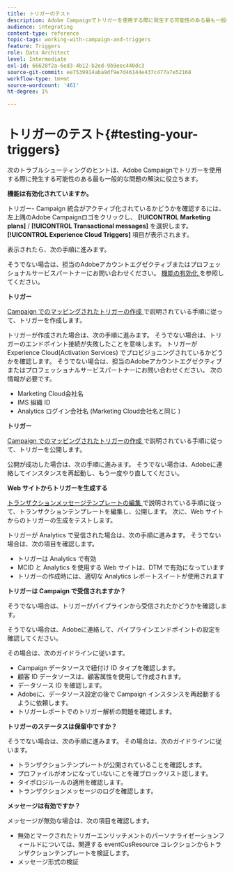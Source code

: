 ```yaml
---
title: トリガーのテスト
description: Adobe Campaignでトリガーを使用する際に発生する可能性のある最も一般的な問題を解決するのに役立つトラブルシューティングのヒントを説明します。
audience: integrating
content-type: reference
topic-tags: working-with-campaign-and-triggers
feature: Triggers
role: Data Architect
level: Intermediate
exl-id: 66628f2a-6ed3-4b12-b2ed-9b9eec440dc3
source-git-commit: ee7539914aba9df9e7d46144e437c477a7e52168
workflow-type: tm+mt
source-wordcount: '461'
ht-degree: 1%

---
```


# トリガーのテスト{#testing-your-triggers}

次のトラブルシューティングのヒントは、Adobe Campaignでトリガーを使用する際に発生する可能性のある最も一般的な問題の解決に役立ちます。

**機能は有効化されていますか。**

トリガー- Campaign 統合がアクティブ化されているかどうかを確認するには、左上隅のAdobe Campaignロゴをクリックし、 **[!UICONTROL Marketing plans]** / **[!UICONTROL Transactional messages]** を選択します。 **[!UICONTROL Experience Cloud Triggers]** 項目が表示されます。

表示されたら、次の手順に進みます。

そうでない場合は、担当のAdobeアカウントエグゼクティブまたはプロフェッショナルサービスパートナーにお問い合わせください。 [ 機能の有効化 ](../../integrating/using/configuring-triggers-in-experience-cloud.md#activating-the-functionality) を参照してください。

**トリガー**

[Campaign でのマッピングされたトリガーの作成 ](../../integrating/using/using-triggers-in-campaign.md#creating-a-mapped-trigger-in-campaign) で説明されている手順に従って、トリガーを作成します。

トリガーが作成された場合は、次の手順に進みます。 そうでない場合は、トリガーのエンドポイント接続が失敗したことを意味します。 トリガーがExperience Cloud(Activation Services) でプロビジョニングされているかどうかを確認します。 そうでない場合は、担当のAdobeアカウントエグゼクティブまたはプロフェッショナルサービスパートナーにお問い合わせください。 次の情報が必要です。

* Marketing Cloud会社名
* IMS 組織 ID
* Analytics ログイン会社名 (Marketing Cloud会社名と同じ )

**トリガー**

[Campaign でのマッピングされたトリガーの作成 ](../../integrating/using/using-triggers-in-campaign.md#creating-a-mapped-trigger-in-campaign) で説明されている手順に従って、トリガーを公開します。

公開が成功した場合は、次の手順に進みます。 そうでない場合は、Adobeに連絡してインスタンスを再起動し、もう一度やり直してください。

**Web サイトからトリガーを生成する**

[ トランザクションメッセージテンプレートの編集 ](../../integrating/using/using-triggers-in-campaign.md#editing-the-transactional-message-template) で説明されている手順に従って、トランザクションテンプレートを編集し、公開します。 次に、Web サイトからのトリガーの生成をテストします。

トリガーが Analytics で受信された場合は、次の手順に進みます。 そうでない場合は、次の項目を確認します。

* トリガーは Analytics で有効
* MCID と Analytics を使用する Web サイトは、DTM で有効になっています
* トリガーの作成時には、適切な Analytics レポートスイートが使用されます

**トリガーは Campaign で受信されますか？**

そうでない場合は、トリガーがパイプラインから受信されたかどうかを確認します。

そうでない場合は、Adobeに連絡して、パイプラインエンドポイントの設定を確認してください。

その場合は、次のガイドラインに従います。

* Campaign データソースで紐付け ID タイプを確認します。
* 顧客 ID データソースは、顧客属性を使用して作成されます。
* データソース ID を確認します。
* Adobeに、データソース設定の後で Campaign インスタンスを再起動するように依頼します。
* トリガーレポートでのトリガー解析の問題を確認します。

**トリガーのステータスは保留中ですか？**

そうでない場合は、次の手順に進みます。 その場合は、次のガイドラインに従います。

* トランザクションテンプレートが公開されていることを確認します。
* プロファイルがオンになっていないことを確ブロックリスト認します。
* タイポロジルールの適用を確認します。
* トランザクションメッセージのログを確認します。

**メッセージは有効ですか？**

メッセージが無効な場合は、次の項目を確認します。

* 無効とマークされたトリガーエンリッチメントのパーソナライゼーションフィールドについては、関連する eventCusResource コレクションからトランザクションテンプレートを検証します。
* メッセージ形式の検証
